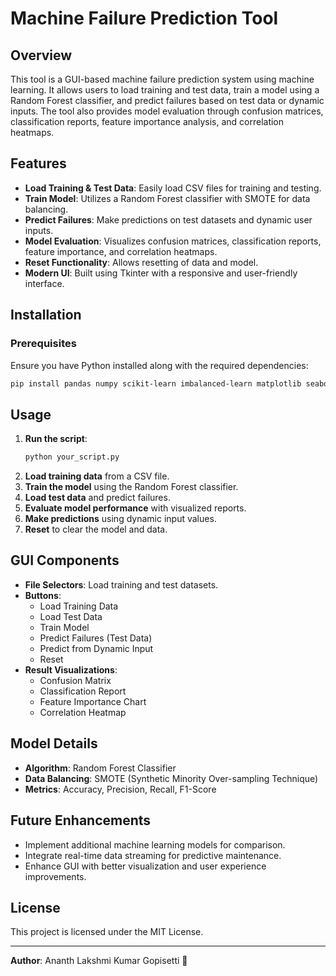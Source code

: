 # Machine Failure Prediction Tool

## Overview
This tool is a GUI-based machine failure prediction system using machine learning. It allows users to load training and test data, train a model using a Random Forest classifier, and predict failures based on test data or dynamic inputs. The tool also provides model evaluation through confusion matrices, classification reports, feature importance analysis, and correlation heatmaps.

## Features
- **Load Training & Test Data**: Easily load CSV files for training and testing.
- **Train Model**: Utilizes a Random Forest classifier with SMOTE for data balancing.
- **Predict Failures**: Make predictions on test datasets and dynamic user inputs.
- **Model Evaluation**: Visualizes confusion matrices, classification reports, feature importance, and correlation heatmaps.
- **Reset Functionality**: Allows resetting of data and model.
- **Modern UI**: Built using Tkinter with a responsive and user-friendly interface.

## Installation
### Prerequisites
Ensure you have Python installed along with the required dependencies:
```bash
pip install pandas numpy scikit-learn imbalanced-learn matplotlib seaborn
```

## Usage
1. **Run the script**:
   ```bash
   python your_script.py
   ```
2. **Load training data** from a CSV file.
3. **Train the model** using the Random Forest classifier.
4. **Load test data** and predict failures.
5. **Evaluate model performance** with visualized reports.
6. **Make predictions** using dynamic input values.
7. **Reset** to clear the model and data.

## GUI Components
- **File Selectors**: Load training and test datasets.
- **Buttons**:
  - Load Training Data
  - Load Test Data
  - Train Model
  - Predict Failures (Test Data)
  - Predict from Dynamic Input
  - Reset
- **Result Visualizations**:
  - Confusion Matrix
  - Classification Report
  - Feature Importance Chart
  - Correlation Heatmap

## Model Details
- **Algorithm**: Random Forest Classifier
- **Data Balancing**: SMOTE (Synthetic Minority Over-sampling Technique)
- **Metrics**: Accuracy, Precision, Recall, F1-Score

## Future Enhancements
- Implement additional machine learning models for comparison.
- Integrate real-time data streaming for predictive maintenance.
- Enhance GUI with better visualization and user experience improvements.

## License
This project is licensed under the MIT License.

---
**Author**: Ananth Lakshmi Kumar Gopisetti 🚀
